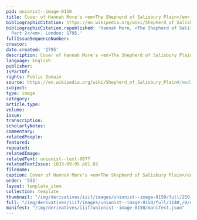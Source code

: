 ```yaml
---
pid: unionist--image-0150
title: Cover of Hannah More's <em>The Shepherd of Salisbury Plain</em>
bibliographicCitation: https://en.wikipedia.org/wiki/Shepherd_of_Salisbury_Plain#/media/File:MoreShepherd.png
bibliographicCitation.republished: 'Hannah More, <The Shepherd of Salisbury Plain,
  Part 2</em>. London: 1795.'
fullIssueSequenceNumber: 
creator: 
date.created: '1795'
description: Cover of Hannah More's <em>The Shepherd of Salisbury Plain</em>
language: English
publisher: 
IsPartOf: 
rights: Public Domain
source: https://en.wikipedia.org/wiki/Shepherd_of_Salisbury_Plain#/media/File:MoreShepherd.png
subject: 
type: image
category: 
article.type: 
volume: 
issue: 
transcription: 
scholarlyNotes: 
commentary: 
relatedPeople: 
featured: 
repeated: 
relatedImage: 
relatedText: unionist--text-0077
relatedTextIssue: 1833-09-05 p01.03
filename: 
caption: Cover of Hannah More's <em>The Shepherd of Salisbury Plain</em>
order: '553'
layout: template_item
collection: template
thumbnail: "/img/derivatives/iiif/images/unionist--image-0150/full/250,/0/default.jpg"
full: "/img/derivatives/iiif/images/unionist--image-0150/full/1140,/0/default.jpg"
manifest: "/img/derivatives/iiif/unionist--image-0150/manifest.json"
---
```

